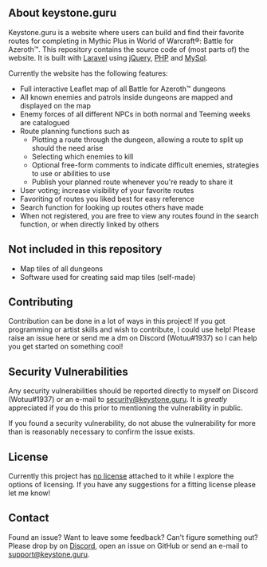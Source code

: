 ## About keystone.guru

Keystone.guru is a website where users can build and find their favorite routes for completing in Mythic Plus in World of Warcraft®: Battle for Azeroth™.
This repository contains the source code of (most parts of) the website. It is built with [Laravel](https://github.com/laravel/laravel) using [jQuery](https://github.com/jquery/jquery), [PHP](http://www.php.net/) and [MySql](https://www.mysql.com/). 

Currently the website has the following features:

* Full interactive Leaflet map of all Battle for Azeroth™ dungeons
* All known enemies and patrols inside dungeons are mapped and displayed on the map
* Enemy forces of all different NPCs in both normal and Teeming weeks are catalogued
* Route planning functions such as
  * Plotting a route through the dungeon, allowing a route to split up should the need arise
  * Selecting which enemies to kill
  * Optional free-form comments to indicate difficult enemies, strategies to use or abilities to use
  * Publish your planned route whenever you're ready to share it
* User voting; increase visibility of your favorite routes
* Favoriting of routes you liked best for easy reference
* Search function for looking up routes others have made
* When not registered, you are free to view any routes found in the search function, or when directly linked by others

## Not included in this repository
* Map tiles of all dungeons
* Software used for creating said map tiles (self-made)

## Contributing

Contribution can be done in a lot of ways in this project! If you got programming or artist skills and wish to contribute, I could use help! Please raise an issue here or send me a dm on Discord (Wotuu#1937) so I can help you get started on something cool!

## Security Vulnerabilities

Any security vulnerabilities should be reported directly to myself on Discord (Wotuu#1937) or an e-mail to security@keystone.guru. It is _greatly_ appreciated if you do this prior to mentioning the vulnerability in public.

If you found a security vulnerability, do not abuse the vulnerability for more than is reasonably necessary to confirm the issue exists.

## License

Currently this project has [no license](https://choosealicense.com/no-permission/) attached to it while I explore the options of licensing. 
If you have any suggestions for a fitting license please let me know!

## Contact

Found an issue? Want to leave some feedback? Can't figure something out? Please drop by on [Discord](https://discord.gg/2KtWrqw), open an issue on GitHub
or send an e-mail to support@keystone.guru.
